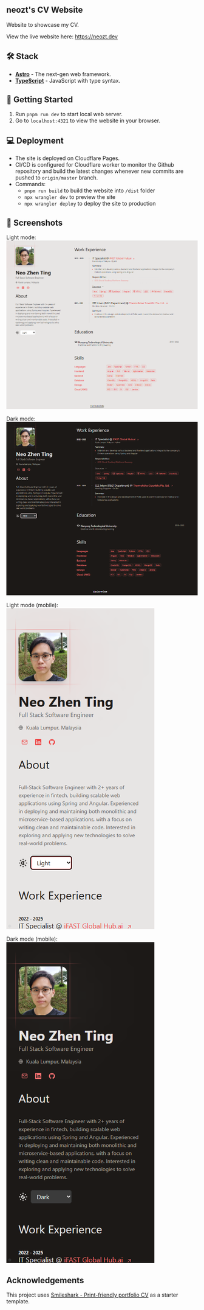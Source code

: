 ## neozt's CV Website

Website to showcase my CV.    

View the live website here: https://neozt.dev

## 🛠️ Stack

- [**Astro**](https://astro.build/) - The next-gen web framework.
- [**TypeScript**](https://www.typescriptlang.org/) - JavaScript with type syntax.

## 🚀 Getting Started

1. Run `pnpm run dev` to start local web server.
2. Go to `localhost:4321` to view the website in your browser.

## 💻 Deployment

- The site is deployed on Cloudflare Pages.
- CI/CD is configured for Cloudflare worker to monitor the Github repository and build the latest changes whenever new commits are pushed to `origin/master` branch.
- Commands:
    - `pnpm run build` to build the website into `/dist` folder
    - `npx wrangler dev` to preview the site
    - `npx wrangler deploy` to deploy the site to production

## 📸 Screenshots

Light mode:  
![Light mode](docs/desktop_light.png)

Dark mode:  
![Dark mode](docs/desktop_dark.png)

Light mode (mobile):  
![Mobile light mode](docs/mobile_light.png)

Dark mode (mobile):  
![Mobile dark mode](docs/mobile_dark.png)

## Acknowledgements

This project uses [Smileshark - Print-friendly portfolio CV](https://github.com/Smilesharks/dev-portfolio) as a starter template.
